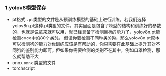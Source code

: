 ### 1.yolov8模型保存
* pt格式
`.pt`类型的文件是从预训练模型的基础上进行训练。若我们选择 yolov8n.pt这种.pt类型的文件，其实里面是包含了模型的结构和训练好的参数的，也就是说拿来就可以用，就已经具备了检测目标的能力了，yolov8n.pt能检测coco中的80个类别。
假设你要检测不同种类的狗，那么yolov8n.pt原本可以检测狗的能力对你训练应该是有帮助的，你只需要在此基础上提升其对不同狗的鉴别能力即可。但如果你需要检测的类别不在其中，例如口罩检测，那么就帮助不大
* onnx
`onnx` 类型的文件
* torchscript
